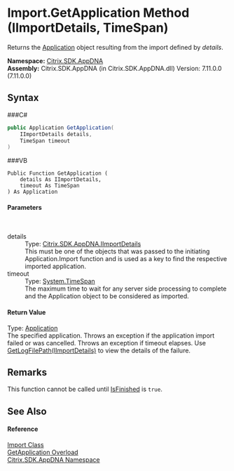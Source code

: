 # Import.GetApplication Method (IImportDetails, TimeSpan)
 

Returns the <a href="T_Citrix_SDK_AppDNA_Application">Application</a> object resulting from the import defined by *details*.

**Namespace:**&nbsp;<a href="N_Citrix_SDK_AppDNA">Citrix.SDK.AppDNA</a><br />**Assembly:**&nbsp;Citrix.SDK.AppDNA (in Citrix.SDK.AppDNA.dll) Version: 7.11.0.0 (7.11.0.0)

## Syntax

###C#
```csharp
public Application GetApplication(
	IImportDetails details,
	TimeSpan timeout
)
```

###VB
```vbnet
Public Function GetApplication ( 
	details As IImportDetails,
	timeout As TimeSpan
) As Application
```


#### Parameters
&nbsp;<dl><dt>details</dt><dd>Type: <a href="T_Citrix_SDK_AppDNA_IImportDetails">Citrix.SDK.AppDNA.IImportDetails</a><br />This must be one of the objects that was passed to the initiating Application.Import function and is used as a key to find the respective imported application.</dd><dt>timeout</dt><dd>Type: <a href="http://msdn2.microsoft.com/en-us/library/269ew577" target="_blank">System.TimeSpan</a><br />The maximum time to wait for any server side processing to complete and the Application object to be considered as imported.</dd></dl>

#### Return Value
Type: <a href="T_Citrix_SDK_AppDNA_Application">Application</a><br />The specified application. Throws an exception if the application import failed or was cancelled. Throws an exception if timeout elapses. Use <a href="M_Citrix_SDK_AppDNA_Import_GetLogFilePath">GetLogFilePath(IImportDetails)</a> to view the details of the failure.

## Remarks
This function cannot be called until <a href="P_Citrix_SDK_AppDNA_Import_IsFinished">IsFinished</a> is `true`.

## See Also


#### Reference
<a href="T_Citrix_SDK_AppDNA_Import">Import Class</a><br /><a href="Overload_Citrix_SDK_AppDNA_Import_GetApplication">GetApplication Overload</a><br /><a href="N_Citrix_SDK_AppDNA">Citrix.SDK.AppDNA Namespace</a><br />